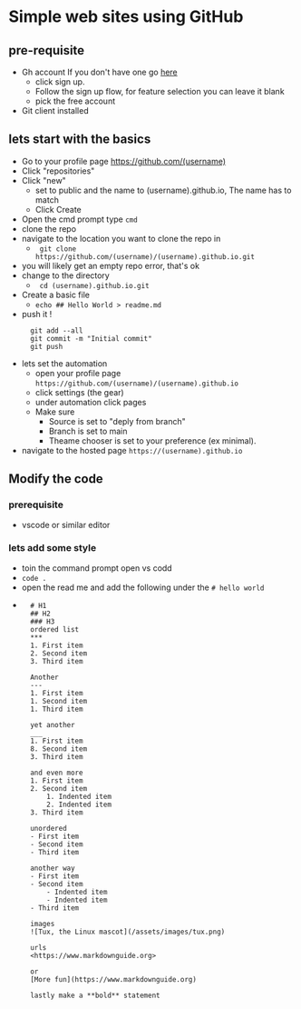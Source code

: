 # Simple web sites using GitHub
## pre-requisite
* Gh account If you don't have one go [here](https://github.com/)
    * click sign up.
    * Follow the sign up flow, for feature selection you can leave it blank
    * pick the free account
* Git client installed
## lets start with the basics
* Go to your profile page https://github.com/(username)
* Click "repositories"
* Click "new"
  * set to public and the name to (username).github.io, The name has to match
  * Click Create
* Open the cmd prompt type `cmd` 
* clone the repo
 * navigate to the location you want to clone the repo in
   * ``` git clone  https://github.com/(username)/(username).github.io.git```
* you will likely get an empty repo error, that's ok
* change to the directory
  * ` cd (username).github.io.git`
* Create a basic file
  * `echo ## Hello World > readme.md`
* push it !
  ```
    git add --all
    git commit -m "Initial commit"
    git push
    ```
* lets set the automation
  * open your profile page  
  `https://github.com/(username)/(username).github.io`
  * click settings (the gear)
  * under automation click pages
  * Make sure
    * Source is set to "deply from branch"
    * Branch is set to main
    * Theame chooser is set to your preference (ex minimal). 
* navigate to the hosted page
   `https://(username).github.io`

## Modify the code
### prerequisite 
* vscode or similar editor
### lets add some style
* toin the command prompt open vs codd 
* `code .`
* open the read me and add the following under the `# hello world`
* ```
    # H1
    ## H2
    ### H3
    ordered list
    ***
    1. First item
    2. Second item
    3. Third item

    Another 
    ---
    1. First item
    1. Second item
    1. Third item

    yet another
    ___
    1. First item
    8. Second item
    3. Third item

    and even more
    1. First item
    2. Second item
        1. Indented item
        2. Indented item
    3. Third item

    unordered
    - First item
    - Second item
    - Third item

    another way
    - First item
    - Second item
        - Indented item
        - Indented item
    - Third item

    images
    ![Tux, the Linux mascot](/assets/images/tux.png)

    urls
    <https://www.markdownguide.org>

    or 
    [More fun](https://www.markdownguide.org)

    lastly make a **bold** statement

